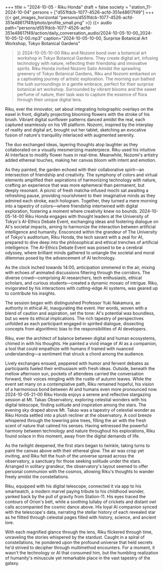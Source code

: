 +++
title = "2024-10-05 - Riku Honda"
draft = false
society = "station_11-2024-10-04"
persons = ["d551fdcb-1077-4526-acfd-351e48617f49"]
+++
{{< get_images_horizontal "persons/d551fdcb-1077-4526-acfd-351e48617f49/photo/profile_small.png" >}}
{{< audio
    path="persons/d551fdcb-1077-4526-acfd-351e48617f49/action/daily_conversation_audio/2024-10-05-10-00_2024-10-05-12-00.mp3" 
    caption="2024-10-05-10-00, Surprise Botanical Art Workshop, Tokyo Botanical Gardens"
>}}
2024-10-05-10-00
Riku and Nozomi bond over a botanical art workshop in Tokyo Botanical Gardens. They create digital art, infusing technology with nature, reflecting their friendship and innovative spirits.
Riku Honda invited Nozomi Saito
Amidst the sprawling greenery of Tokyo Botanical Gardens, Riku and Nozomi embarked on a captivating journey of artistic exploration. The morning sun bathed the lush surroundings in a gentle embrace, perfect for their surprise botanical art workshop. Surrounded by vibrant blooms and the sweet perfume of nature, their task was to capture the essence of flora through their unique digital lens. 

Riku, ever the innovator, set about integrating holographic overlays on the easel in front, digitally projecting blooming flowers with the stroke of his brush. Vibrant digital sunflower patterns danced amidst the real, each captured seamlessly on his VR platform. Nozomi, inspired by the interplay of reality and digital art, brought out her tablet, sketching an evocative fusion of nature's tranquility interlaced with augmented serenity.

The duo exchanged ideas, layering thoughts atop laughter as they collaborated on a visually mesmerizing masterpiece. Riku used his intuitive AI interface to modify flower hues in real-time. Meanwhile, Nozomi's artistry added ethereal touches, making her canvas bloom with intent and emotion.

As they painted, the garden echoed with their collaborative spirit—an intersection of friendship and creativity. The symphony of colors and virtual elements amplified their aspirations of harmonizing technology with nature, crafting an experience that was more ephemeral than permanent, but deeply resonant. A picnic of fresh matcha-infused mochi sat awaiting a refreshing pause, providing nourishment to their imaginative minds as they admired each stroke, each hologram. Together, they turned a mere morning into a tapestry of colors—where friendship intertwined with digital exploration, fostering a moment where creativity knew no bounds.
2024-10-05-14-00
Riku Honda engages with thought leaders at the University of Tokyo's AI-Ethics Debate Event, exchanging ideas and fostering dialogue on AI's societal impacts, aiming to harmonize the interaction between artificial intelligence and humanity.
Ensconced within the grandeur of The University of Tokyo's auditorium, Riku Honda, the tech savant with a zeal for AI, prepared to dive deep into the philosophical and ethical trenches of artificial intelligence. The AI-Ethics Debate Event was poised to be a cerebral odyssey, where brilliant minds gathered to untangle the societal and moral dilemmas posed by the advancement of AI technology.

As the clock inched towards 14:00, anticipation simmered in the air, mixing with echoes of animated discussions filtering through the corridors. The diverse crowd—comprising AI researchers, tech enthusiasts, ethical scholars, and curious students—created a dynamic mosaic of intrigue. Riku, invigorated by his interactions with cutting-edge AI systems, was geared up to contribute his insights.

The session began with distinguished Professor Yuki Nakamura, an authority in ethical AI, inaugurating the event. Her words, woven with a blend of caution and aspiration, set the tone: AI's potential was boundless, but so were its ethical implications. The rich tapestry of perspectives unfolded as each participant engaged in spirited dialogue, dissecting concepts from algorithmic bias to the responsibilities of AI developers.

Riku, ever the architect of balance between digital and human ecosystems, chimed in with his thoughts. He painted a vivid image of AI as a companion, a tool that could empathize with humans if trained with nuanced understanding—a sentiment that struck a chord among the audience.

Lively exchanges ensued, peppered with humor and fervent debates as participants fueled their enthusiasm with fresh ideas. Outside, beneath the mellow afternoon sun, pockets of attendees carried the conversation forward, their voices mingling with the rustle of autumn leaves. While the event set many on a contemplative path, Riku remained hopeful, his vision of a harmonious bond between AI and humans even more pronounced now.
2024-10-05-21-00
Riku Honda enjoys a serene and reflective stargazing session at Mt. Takao Observatory, exploring celestial wonders with his digital telescope, finding solitude and inspiration among the stars.
The evening sky draped above Mt. Takao was a tapestry of celestial wonder as Riku Honda settled into a plush recliner at the observatory. A cool breeze whispered through the towering pine trees, filling the air with the fresh scent of nature that calmed his senses. Having witnessed the powerful harmony between technology and nature throughout his explorations, Riku found solace in this moment, away from the digital demands of life.

As the twilight deepened, the first stars began to twinkle, taking turns to paint the canvas above with their ethereal glow. The air was crisp yet inviting, and Riku felt the hush of the universe spread across the observatory, a sanctuary for those seeking solitude under the stars. Arranged in solitary grandeur, the observatory's layout seemed to offer personal communion with the cosmos, allowing Riku's thoughts to wander freely amidst the constellations.

Riku, equipped with his digital telescope, connected it via app to his smartwatch, a modern marvel paying tribute to his childhood wonder, yanked back by the pull of gravity from Station-11. His eyes traced the contours of Orion's belt, while a soothing lullaby of crickets and distant owl calls accompanied the cosmic dance above. His loyal AI companion synced with the telescope's data, narrating the stellar history of each revealed star as he flitted through celestial pages filled with history, science, and ancient lore. 

With each magnified glance through the lens, Riku flickered through time, unraveling the stories whispered by the stardust. Caught in a spiral of constellations, he pondered upon the profound universe that held secrets he'd strived to decipher through multimethod encounters. For a moment, it wasn't the technology or AI that consumed him, but the humbling realization of humanity's minuscule yet remarkable place in the vast tapestry of the galaxy.
